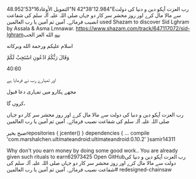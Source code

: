 التمويل الأوغاد16°53'48.952"N
42°38'12.984"Eرب العزت آپکو دین و دنیا کی دولت سے مالا مال کرے اور روز محشر سر کار دو جہاں صلی اللہ علیہ آلہ سلم کی شفاعت نصیب فرمائے۔ آمین ثم آمین یا رب العالمینI used Shazam to discover Sid Lghram by Assala & Asma Lmnawar. https://www.shazam.com/track/647117072/sid-lghramبنه الله العز الحب

اسلام علیکم ورحمة الله وبركاته

وَقَالَ رَبُّكُمُ ادْعُونِ اسْتَجِبْ لَكُمْ

40:60

اور تمہارے رب نے فرمایا ہے

مجھے پکارو میں تمہاری دعا قبول

کروں گا،

رب العزت آپکو دین و دنیا کی دولت سے مالا مال کرے اور روز محشر سر کار دو جہاں صلی اللہ علیہ آلہ سلم کی شفاعت نصیب فرمائے۔ آمین ثم آمین یا رب العالمین

صبح بخیرrepositories {
    jcenter()
    }
dependencies {
    ...
    compile 'com.marshalchen.ultimateandroid:ultimateandroid:0.10.2'
}samir14311

Why don't you earn money by doing some good work.. You are already given such rituals to earn62973425 Open GitHubرب العزت آپکو دین و دنیا کی دولت سے مالا مال کرے اور روز محشر سر کار دو جہاں صلی اللہ علیہ آلہ سلم کی شفاعت نصیب فرمائے۔ آمین ثم آمین یا رب العالمین# redesigned-chainsaw

